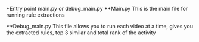 *Entry point
main.py or debug_main.py
**Main.py
This is the main file for running rule extractions

**Debug_main.py
This file allows you to run each video at a time, gives you the extracted rules, top 3 similar and total rank of the activity